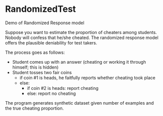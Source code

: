 # RandomizedTest
Demo of Randomized Response model

Suppose you want to estimate the proportion of cheaters among students. Nobody will confess that he/she cheated. The randomized response model offers the plausible deniability for test takers.

The process goes as follows:
- Student comes up with an answer (cheating or working it through himself; this is hidden)
- Student tosses two fair coins
  - if coin #1 is heads, he faitfully reports whether cheating took place
  - else:
    - if coin #2 is heads: report cheating
    - else: report no cheating

The program generates synthetic dataset given number of examples and the true cheating proportion.
